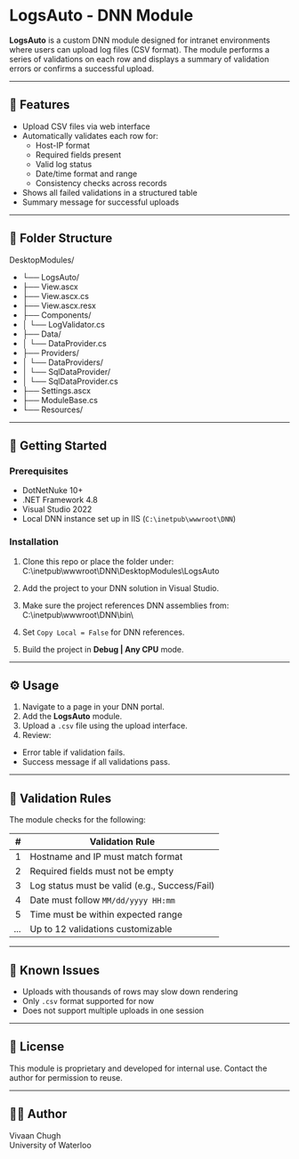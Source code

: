 # LogsAuto - DNN Module

**LogsAuto** is a custom DNN module designed for intranet environments where users can upload log files (CSV format). The module performs a series of validations on each row and displays a summary of validation errors or confirms a successful upload.

---

## 🧩 Features

- Upload CSV files via web interface
- Automatically validates each row for:
  - Host-IP format
  - Required fields present
  - Valid log status
  - Date/time format and range
  - Consistency checks across records
- Shows all failed validations in a structured table
- Summary message for successful uploads

---

## 📁 Folder Structure

DesktopModules/
- └── LogsAuto/
- ├── View.ascx
- ├── View.ascx.cs
- ├── View.ascx.resx
- ├── Components/
- │ └── LogValidator.cs
- ├── Data/
- │ └── DataProvider.cs
- ├── Providers/
- │ └── DataProviders/
- │ └── SqlDataProvider/
- │ └── SqlDataProvider.cs
- ├── Settings.ascx
- ├── ModuleBase.cs
- └── Resources/



---

## 🚀 Getting Started

### Prerequisites

- DotNetNuke 10+
- .NET Framework 4.8
- Visual Studio 2022
- Local DNN instance set up in IIS (`C:\inetpub\wwwroot\DNN`)

### Installation

1. Clone this repo or place the folder under:
C:\inetpub\wwwroot\DNN\DesktopModules\LogsAuto

2. Add the project to your DNN solution in Visual Studio.

3. Make sure the project references DNN assemblies from:
C:\inetpub\wwwroot\DNN\bin\

4. Set `Copy Local = False` for DNN references.

5. Build the project in **Debug | Any CPU** mode.

---

## ⚙️ Usage

1. Navigate to a page in your DNN portal.
2. Add the **LogsAuto** module.
3. Upload a `.csv` file using the upload interface.
4. Review:
- Error table if validation fails.
- Success message if all validations pass.

---

## 🧪 Validation Rules

The module checks for the following:

| # | Validation Rule                   |
|--:|-----------------------------------|
| 1 | Hostname and IP must match format |
| 2 | Required fields must not be empty |
| 3 | Log status must be valid (e.g., Success/Fail) |
| 4 | Date must follow `MM/dd/yyyy HH:mm` |
| 5 | Time must be within expected range |
| ... | Up to 12 validations customizable |

---

## 📌 Known Issues

- Uploads with thousands of rows may slow down rendering
- Only `.csv` format supported for now
- Does not support multiple uploads in one session

---

## 📄 License

This module is proprietary and developed for internal use. Contact the author for permission to reuse.

---

## 👨‍💻 Author

Vivaan Chugh  
University of Waterloo  


